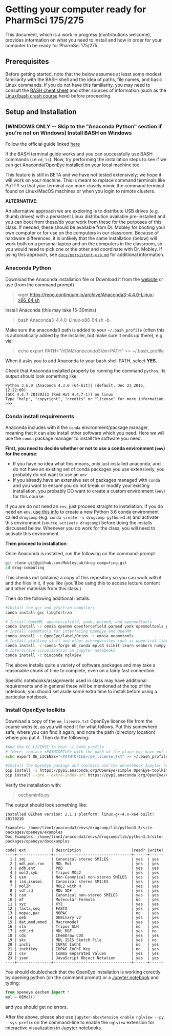 # Getting your computer ready for PharmSci 175/275

This document, which is a work in progress (contributions welcome), provides information on what you need to install and how in order for your computer to be ready for PharmSci 175/275.

## Prerequisites

Before getting started, note that the below assumes at least some modest familiarity with the BASH shell and the idea of paths, file names, and basic Linux commands.
If you do not have this familiarity, you may need to consult the [BASH cheat sheet](docs/bash_cheatsheet.jpg) and other sources of information (such as the [Linux/bash crash course](docs/linux_crashcourse.md) here) before proceeding.

## Setup and Installation

### **(WINDOWS ONLY -- Skip to the "Anaconda Python" section if you're not on Windows)** Install BASH on Windows
Follow the official guide linked [here](https://msdn.microsoft.com/en-us/commandline/wsl/install_guide)

If the BASH terminal guide works and you can successfully use BASH commands (i.e `cd`, `ls`). Now, try performing the installation steps to see if we can get Anaconda/OpenEye installed on your local machine too.

This feature is still in BETA and we have not tested extensively; we hope it will work on your machine.
This is meant to replace command terminals like PuTTY so that your terminal can more closely mimic the command terminal found on Linux/MacOS machines or when you login to remote clusters.

**ALTERNATIVE**:

An alternative approach we are exploring is to distribute USB drives (e.g. thumb drives) with a persistent Linux distribution available pre-installed and you can boot from these/do your work from these for the purposes of this class.
If needed, these should be available from Dr. Mobley for booting your own computer or for use on the computers in our classroom.
Because of hardware differences, it is unlikely that the same installation (below) will work both on a personal laptop and on the computers in the classroom, so you would need to pick one or the other and coordinate with Dr. Mobley.
If using this approach, see [`docs/persistent-usb.md`](docs/persistent-usb.md) for additional information.


### Anaconda Python
Download the Anaconda installation file or Download it from the [website](https://www.continuum.io/downloads) or use (from the command prompt)
> wget https://repo.continuum.io/archive/Anaconda3-4.4.0-Linux-x86_64.sh

Install Anaconda (this may take 15-30mins)
> bash Anaconda3-4.4.0-Linux-x86_64.sh -b

Make sure the anaconda3 path is added to your `~/.bash_profile` (often this is automatically added by the installer, but make sure it ends up there), e.g. via:
>echo export PATH="$HOME/anaconda3/bin:$PATH" >> ~/.bash_profile

When it asks you to add Anaconda to your bash shell PATH, select **YES**.

Check that Anaconda installed properly by running the command `python`. Its output should look something like:
```
Python 3.6.0 |Anaconda 4.3.0 (64-bit)| (default, Dec 23 2016, 12:22:00)
[GCC 4.4.7 20120313 (Red Hat 4.4.7-1)] on linux
Type "help", "copyright", "credits" or "license" for more information.
>>>
```

### Conda install requirements

Anaconda includes with it the `conda` environment/package manager, meaning that it can also install other software which you need.
Here we will use the `conda` package manager to install the software you need.

**First, you need to decide whether or not to use a conda environment (`env`) for the course**:
- If you have no idea what this means, only just installed anaconda, and do not have an existing set of conda packages you use extensively, you probably do not want to use an `env`
- If you already have an extensive set of packages managed with `conda` and you want to ensure you do not break or modify your existing installation, you probably DO want to create a custom environment (`env`) for this course.

If you are do not need an `env`, just proceed straight to installation.
If you do need an `env`, [use this info](https://conda.io/docs/user-guide/tasks/manage-environments.html) to create a new Python 3.6 conda environment called `drugcomp` (e.g. `conda create -n drugcomp python=3.6`) and activate this environment (`source activate drugcomp`) before doing the installs discussed below.
Whenever you do work for the class, you will need to activate this environment.

**Then proceed to installation**:

Once Anaconda is installed, run the following on the command-prompt
```bash
git clone git@github.com:MobleyLab/drug-computing.git
cd drug-computing
```
This checks out (obtains) a copy of this repository so you can work with it and the files in it, if you like (you'll be using this to access lecture content and other materials from this class.)

Then do the following additional installs:
```bash
#Install the gcc and gfortran compilers
conda install gcc libgfortran

# Install OpenMM, openforcefield, yank, parmed, and openmoltools
conda install -c omnia openmm openforcefield parmed yank openmoltools pdbfixer solvationtoolkit
# Install oeommtools for interfacing OpenEye and OpenMM
conda install -c OpenEye/label/Orion -c omnia oeommtools
# Install plotting stuff and other prerequisites such as numerical libraries
conda install -c conda-forge nb_conda mpld3 scikit-learn seaborn numpy matplotlib bokeh
# Interactive visualization in jupyter notebooks
conda install -c bioconda nglview
```
The above installs quite a variety of software packages and may take a reasonable chunk of time to complete, even on a fairly fast connection.

Specific notebooks/assignments used in class may have additional requirements and in general these will be mentioned at the top of the notebook; you should set aside some extra time to install before using a particular notebook.


### Install OpenEye toolkits

Download a copy of the `oe_license.txt` OpenEye license file from the course website, as you will need it for what follows.
Put this somewhere safe, where you can find it again, and note the path (directory location) where you put it.
Then do the following:


```bash
#Add the OE_LICENSE to your ~/.bash_profile
# (Here, replace <PATHTOFILE> with the path of the place you have put this file)
echo export OE_LICENSE="<PATHTOFILE>/oe_license.txt" >> ~/.bash_profile

#Install the OpenEye package and toolkits and the oenotebook Jupyter helper
pip install -i https://pypi.anaconda.org/OpenEye/simple OpenEye-toolkits
pip install --pre --extra-index-url https://pypi.anaconda.org/OpenEye/channel/beta/simple OpenEye-oenotebook
```
Verify the installation with:
> oecheminfo.py

The output should look something like:
```
Installed OEChem version: 2.1.1 platform: linux-g++4.x-x64 built: 20170210

Examples: /home/limn1/anaconda3/envs/drugcomp/lib/python3.5/site-packages/openeye/examples
Doc Examples: /home/limn1/anaconda3/envs/drugcomp/lib/python3.5/site-packages/openeye/docexamples

code| ext           | description                      |read? |write?
----+---------------+----------------------------------+------+------
  1 | smi           | Canonical stereo SMILES          | yes  | yes
  2 | mdl,mol,rxn   | MDL Mol                          | yes  | yes
  3 | pdb,ent       | PDB                              | yes  | yes
  4 | mol2,syb      | Tripos MOL2                      | yes  | yes
  5 | usm           | Non-Canonical non-stereo SMILES  | yes  | yes
  6 | ism,isosmi    | Canonical stereo SMILES          | yes  | yes
  7 | mol2h         | MOL2 with H                      | yes  | yes
  8 | sdf,sd        | MDL SDF                          | yes  | yes
  9 | can           | Canonical non-stereo SMILES      | yes  | yes
 10 | mf            | Molecular Formula                | no   | yes
 11 | xyz           | XYZ                              | yes  | yes
 12 | fasta,seq     | FASTA                            | yes  | yes
 13 | mopac,pac     | MOPAC                            | no   | yes
 14 | oeb           | OEBinary v2                      | yes  | yes
 15 | dat,mmd,mmod  | Macromodel                       | yes  | yes
 16 | sln           | Tripos SLN                       | no   | yes
 17 | rdf,rd        | MDL RDF                          | yes  | no
 18 | cdx           | ChemDraw CDX                     | yes  | yes
 19 | skc           | MDL ISIS Sketch File             | yes  | no
 20 | inchi         | IUPAC InChI                      | no   | yes
 21 | inchikey      | IUPAC InChI Key                  | no   | yes
 22 | csv           | Comma Separated Values           | yes  | yes
 23 | json          | JavaScript Object Notation       | yes  | yes
----+---------------+----------------------------------+------+------
```

You should doublecheck that the OpenEye installation is working corectly by opening python (on the command prompt) or a [Jupyter notebook](http://jupyter-notebook-beginner-guide.readthedocs.io/en/latest/execute.html) and typing:
```python
from openeye.oechem import *
mol = OEMol()
```
and you should get no errors.

After the above, please also use `jupyter-nbextension enable nglview --py --sys-prefix` on the command-line to enable the `nglview` extension for interactive visualization in Jupyter notebooks.
